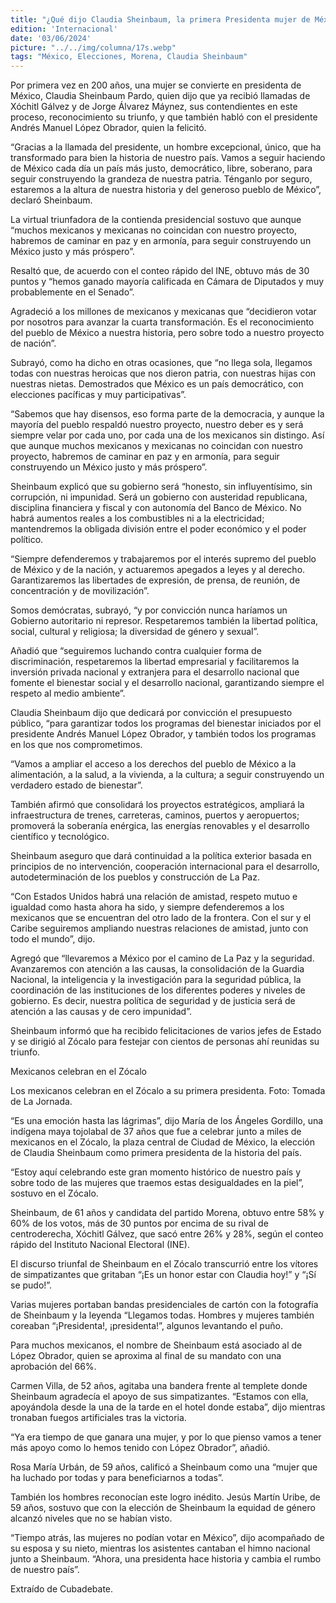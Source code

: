 ```yaml
---
title: "¿Qué dijo Claudia Sheinbaum, la primera Presidenta mujer de México, tras ganar las elecciones?"
edition: 'Internacional'
date: '03/06/2024'
picture: "../../img/columna/17s.webp"
tags: "México, Elecciones, Morena, Claudia Sheinbaum"
---
```


Por primera vez en 200 años, una mujer se convierte en presidenta de México, Claudia Sheinbaum Pardo, quien dijo que ya recibió llamadas de Xóchitl Gálvez y de Jorge Álvarez Máynez, sus contendientes en este proceso, reconocimiento su triunfo, y que también habló con el presidente Andrés Manuel López Obrador, quien la felicitó.

“Gracias a la llamada del presidente, un hombre excepcional, único, que ha transformado para bien la historia de nuestro país. Vamos a seguir haciendo de México cada día un país más justo, democrático, libre, soberano, para seguir construyendo la grandeza de nuestra patria. Ténganlo por seguro, estaremos a la altura de nuestra historia y del generoso pueblo de México”, declaró Sheinbaum.

La virtual triunfadora de la contienda presidencial sostuvo que aunque “muchos mexicanos y mexicanas no coincidan con nuestro proyecto, habremos de caminar en paz y en armonía, para seguir construyendo un México justo y más próspero”.

Resaltó que, de acuerdo con el conteo rápido del INE, obtuvo más de 30 puntos y “hemos ganado mayoría calificada en Cámara de Diputados y muy probablemente en el Senado”.

Agradeció a los millones de mexicanos y mexicanas que “decidieron votar por nosotros para avanzar la cuarta transformación. Es el reconocimiento del pueblo de México a nuestra historia, pero sobre todo a nuestro proyecto de nación”.

Subrayó, como ha dicho en otras ocasiones, que “no llega sola, llegamos todas con nuestras heroicas que nos dieron patria, con nuestras hijas con nuestras nietas. Demostrados que México es un país democrático, con elecciones pacíficas y muy participativas”.

“Sabemos que hay disensos, eso forma parte de la democracia, y aunque la mayoría del pueblo respaldó nuestro proyecto, nuestro deber es y será siempre velar por cada uno, por cada una de los mexicanos sin distingo. Así que aunque muchos mexicanos y mexicanas no coincidan con nuestro proyecto, habremos de caminar en paz y en armonía, para seguir construyendo un México justo y más próspero”.

Sheinbaum explicó que su gobierno será “honesto, sin influyentísimo, sin corrupción, ni impunidad. Será un gobierno con austeridad republicana, disciplina financiera y fiscal y con autonomía del Banco de México. No habrá aumentos reales a los combustibles ni a la electricidad; mantendremos la obligada división entre el poder económico y el poder político.

“Siempre defenderemos y trabajaremos por el interés supremo del pueblo de México y de la nación, y actuaremos apegados a leyes y al derecho. Garantizaremos las libertades de expresión, de prensa, de reunión, de concentración y de movilización”.

Somos demócratas, subrayó, “y por convicción nunca haríamos un Gobierno autoritario ni represor. Respetaremos también la libertad política, social, cultural y religiosa; la diversidad de género y sexual”.

Añadió que “seguiremos luchando contra cualquier forma de discriminación, respetaremos la libertad empresarial y facilitaremos la inversión privada nacional y extranjera para el desarrollo nacional que fomente el bienestar social y el desarrollo nacional, garantizando siempre el respeto al medio ambiente”.

Claudia Sheinbaum dijo que dedicará por convicción el presupuesto público, “para garantizar todos los programas del bienestar iniciados por el presidente Andrés Manuel López Obrador, y también todos los programas en los que nos comprometimos.

“Vamos a ampliar el acceso a los derechos del pueblo de México a la alimentación, a la salud, a la vivienda, a la cultura; a seguir construyendo un verdadero estado de bienestar”.

También afirmó que consolidará los proyectos estratégicos, ampliará la infraestructura de trenes, carreteras, caminos, puertos y aeropuertos; promoverá la soberanía enérgica, las energías renovables y el desarrollo científico y tecnológico.

Sheinbaum aseguro que dará continuidad a la política exterior basada en principios de no intervención, cooperación internacional para el desarrollo, autodeterminación de los pueblos y construcción de La Paz.

“Con Estados Unidos habrá una relación de amistad, respeto mutuo e igualdad como hasta ahora ha sido, y siempre defenderemos a los mexicanos que se encuentran del otro lado de la frontera. Con el sur y el Caribe seguiremos ampliando nuestras relaciones de amistad, junto con todo el mundo”, dijo.

Agregó que “llevaremos a México por el camino de La Paz y la seguridad. Avanzaremos con atención a las causas, la consolidación de la Guardia Nacional, la inteligencia y la investigación para la seguridad pública, la coordinación de las instituciones de los diferentes poderes y niveles de gobierno. Es decir, nuestra política de seguridad y de justicia será de atención a las causas y de cero impunidad”.

Sheinbaum informó que ha recibido felicitaciones de varios jefes de Estado y se dirigió al Zócalo para festejar con cientos de personas ahí reunidas su triunfo.

Mexicanos celebran en el Zócalo

Los mexicanos celebran en el Zócalo a su primera presidenta. Foto: Tomada de La Jornada.

“Es una emoción hasta las lágrimas”, dijo María de los Ángeles Gordillo, una indígena maya tojolabal de 37 años que fue a celebrar junto a miles de mexicanos en el Zócalo, la plaza central de Ciudad de México, la elección de Claudia Sheinbaum como primera presidenta de la historia del país.

“Estoy aquí celebrando este gran momento histórico de nuestro país y sobre todo de las mujeres que traemos estas desigualdades en la piel”, sostuvo en el Zócalo.

Sheinbaum, de 61 años y candidata del partido Morena, obtuvo entre 58% y 60% de los votos, más de 30 puntos por encima de su rival de centroderecha, Xóchitl Gálvez, que sacó entre 26% y 28%, según el conteo rápido del Instituto Nacional Electoral (INE).

El discurso triunfal de Sheinbaum en el Zócalo transcurrió entre los vítores de simpatizantes que gritaban “¡Es un honor estar con Claudia hoy!” y “¡Sí se pudo!”.

Varias mujeres portaban bandas presidenciales de cartón con la fotografía de Sheinbaum y la leyenda “Llegamos todas. Hombres y mujeres también coreaban “¡Presidenta!, ¡presidenta!”, algunos levantando el puño.

Para muchos mexicanos, el nombre de Sheinbaum está asociado al de López Obrador, quien se aproxima al final de su mandato con una aprobación del 66%.

Carmen Villa, de 52 años, agitaba una bandera frente al templete donde Sheinbaum agradecía el apoyo de sus simpatizantes. “Estamos con ella, apoyándola desde la una de la tarde en el hotel donde estaba”, dijo mientras tronaban fuegos artificiales tras la victoria.

“Ya era tiempo de que ganara una mujer, y por lo que pienso vamos a tener más apoyo como lo hemos tenido con López Obrador”, añadió.

Rosa María Urbán, de 59 años, calificó a Sheinbaum como una “mujer que ha luchado por todas y para beneficiarnos a todas”.

También los hombres reconocían este logro inédito. Jesús Martín Uribe, de 59 años, sostuvo que con la elección de Sheinbaum la equidad de género alcanzó niveles que no se habían visto.

“Tiempo atrás, las mujeres no podían votar en México”, dijo acompañado de su esposa y su nieto, mientras los asistentes cantaban el himno nacional junto a Sheinbaum. “Ahora, una presidenta hace historia y cambia el rumbo de nuestro país”.

Extraído de Cubadebate.
